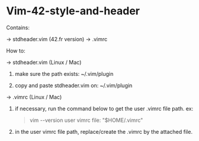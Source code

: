 # Vim-42-style-and-header

Contains:

->  stdheader.vim (42.fr version)
->  .vimrc 

How to:

->  stdheader.vim (Linux / Mac)

1) make sure the path exists:
      ~/.vim/plugin

2) copy and paste stdheader.vim on:
      ~/.vim/plugin
      
->  .vimrc (Linux / Mac)

  1) if necessary, run the command below to get the user .vimrc file path.
     ex: 
      
      >vim --version
       user vimrc file: "$HOME/.vimrc"
       
  2) in the user vimrc file path, replace/create the .vimrc by the attached file.

 
